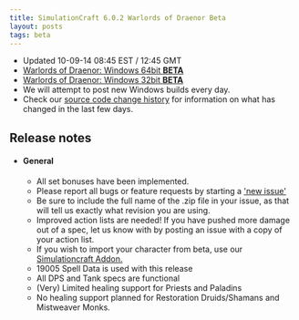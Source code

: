 ```yaml
---
title: SimulationCraft 6.0.2 Warlords of Draenor Beta
layout: posts
tags: beta
---
```

* Updated 10-09-14 08:45 EST / 12:45 GMT
* [Warlords of Draenor: Windows 64bit **BETA** ](http://downloads.simulationcraft.org/simc-602-alpha-win64-10-09-3b01348.zip)
* [Warlords of Draenor: Windows 32bit **BETA** ](http://downloads.simulationcraft.org/simc-602-alpha-win32-10-09-3b01348.zip)
* We will attempt to post new Windows builds every day.
* Check our [source code change history](https://code.google.com/p/simulationcraft/source/list?name=wod) for information on what has changed in the last few days.
## Release notes
* #### General
    * All set bonuses have been implemented.
    * Please report all bugs or feature requests by starting a ['new issue'](https://code.google.com/p/simulationcraft/issues/list)
	* Be sure to include the full name of the .zip file in your issue, as that will tell us exactly what revision you are using.
    * Improved action lists are needed! If you have pushed more damage out of a spec, let us know with by posting an issue with a copy of your action list. 
    * If you wish to import your character from beta, use our [Simulationcraft Addon.](http://www.curse.com/addons/wow/simulationcraft)
    * 19005 Spell Data is used with this release
	* All DPS and Tank specs are functional
	* (Very) Limited healing support for Priests and Paladins
	* No healing support planned for Restoration Druids/Shamans and Mistweaver Monks.